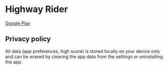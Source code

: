 # Highway Rider
[Google Play](https://play.google.com/store/apps/details?id=cz.jinderamarak.highwayrider)

## Privacy policy

All data (app preferences, high score) is stored locally on your device only and can be erased by clearing the app data from the settings or uninstalling the app.
